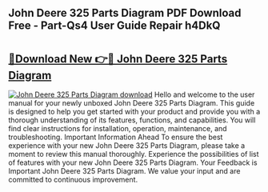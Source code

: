 ## John Deere 325 Parts Diagram PDF Download Free - Part-Qs4 User Guide Repair h4DkQ

# <h2><a href="http://dfksxe.blite.top/?on=John+Deere+325+Parts+Diagram">🔗Download New 👉🔴 John Deere 325 Parts Diagram</a></h2>

[![John Deere 325 Parts Diagram download](https://i.imgur.com/lujVjoI.png)](http://dfksxe.blite.top/?on=John+Deere+325+Parts+Diagram)
Hello and welcome to the user manual for your newly unboxed John Deere 325 Parts Diagram. This guide is designed to help you get started with your product and provide you with a thorough understanding of its features, functions, and capabilities. You will find clear instructions for installation, operation, maintenance, and troubleshooting. Important Information Ahead To ensure the best experience with your new John Deere 325 Parts Diagram, please take a moment to review this manual thoroughly. Experience the possibilities of list of features with your new John Deere 325 Parts Diagram. Your Feedback is Important John Deere 325 Parts Diagram. We value your input and are committed to continuous improvement.
